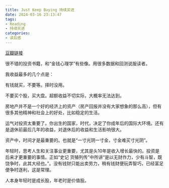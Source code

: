 ```yaml
---
title: Just Keep Buying 持续买进
date: 2024-03-16 23:13:47
tags:
- Reading
- 持续买进
categories:
- 读后感
---
```


[豆瓣链接](https://book.douban.com/subject/35871073/)

很不错的投资书籍，和“金钱心理学”有些像。用很多数据和回测说服读者。

我收益最多的几个点是：

有钱就买，不要等。择时没用。

不要买个股，买大盘。超额收益不切实际，大概率无法达到。

房地产并不是一个好的经济上的资产（房产回报并没有大家想象的那么高），但有很多其他精神和社会上的好处，比如稳定的生活。

运气对投资太重要了。你出生的国家，时代，决定了你成年后的国际大环境。还有是退休前最后几年的收益，对退休后的收益和生活影响很大。

资产中，时间才是最重要的。也就是“一寸光阴一寸金，寸金难买寸光阴”。

年轻时，思考人生和关注事业更重要，尤其是头10年是收入增长最快的。投资是后来才更重要的事情。正如“史记 货殖列传”中所讲“是以无财作力，少有斗智，既饶争时，此其大经也。”。没有钱财只能出卖劳力，稍有钱财便玩弄智巧，已经富足便争时逐利，这是常理。

人本身年轻时是成长股，年老时是价值股。
